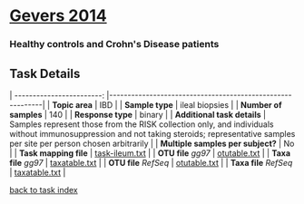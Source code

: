 # [Gevers 2014]( ../docs/gevers.html )
### Healthy controls and Crohn's Disease patients

## Task Details

| ------------------------: |-----------------------------------------------------------|
| **Topic area**                | IBD                                                |
| **Sample type**               | ileal biopsies                                         |
| **Number of samples**         | 140                                         |
| **Response type**             | binary                                           |
| **Additional task details**   | Samples represent those from the RISK collection only, and individuals without immunosuppression and not taking steroids; representative samples per site per person chosen arbitrarily                                  |
| **Multiple samples per subject?** | No |
| **Task mapping file**         | [task-ileum.txt](../datasets/gevers/task-ileum.txt)                                 |
| **OTU file** *gg97*           | [otutable.txt](../datasets/gevers/gg/otutable.txt)                             |
| **Taxa file** *gg97*          | [taxatable.txt](../datasets/gevers/gg/taxatable.txt)                          |
| **OTU file** *RefSeq*         | [otutable.txt](../datasets/gevers/refseq/otutable.txt)                    |
| **Taxa file** *RefSeq*        | [taxatable.txt](../datasets/gevers/refseq/taxatable.txt)                  |

[back to task index](../README.md)